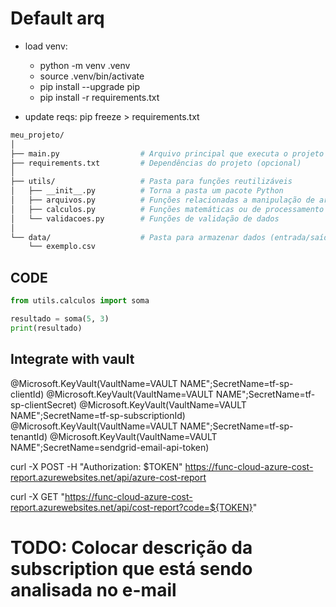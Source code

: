 # Default arq

- load venv: 
  - python -m venv .venv
  - source .venv/bin/activate
  - pip install --upgrade pip
  - pip install -r requirements.txt

- update reqs:  pip freeze > requirements.txt

```bash
meu_projeto/
│
├── main.py                  # Arquivo principal que executa o projeto
├── requirements.txt         # Dependências do projeto (opcional)
│
├── utils/                   # Pasta para funções reutilizáveis
│   ├── __init__.py          # Torna a pasta um pacote Python
│   ├── arquivos.py          # Funções relacionadas a manipulação de arquivos
│   ├── calculos.py          # Funções matemáticas ou de processamento
│   └── validacoes.py        # Funções de validação de dados
│
└── data/                    # Pasta para armazenar dados (entrada/saída)
    └── exemplo.csv
```

## CODE

```python
from utils.calculos import soma

resultado = soma(5, 3)
print(resultado)
```


## Integrate with vault

@Microsoft.KeyVault(VaultName=VAULT NAME";SecretName=tf-sp-clientId)
@Microsoft.KeyVault(VaultName=VAULT NAME";SecretName=tf-sp-clientSecret)
@Microsoft.KeyVault(VaultName=VAULT NAME";SecretName=tf-sp-subscriptionId)
@Microsoft.KeyVault(VaultName=VAULT NAME";SecretName=tf-sp-tenantId)
@Microsoft.KeyVault(VaultName=VAULT NAME";SecretName=sendgrid-email-api-token)



curl -X POST -H "Authorization: $TOKEN" https://func-cloud-azure-cost-report.azurewebsites.net/api/azure-cost-report

curl -X GET "https://func-cloud-azure-cost-report.azurewebsites.net/api/cost-report?code=${TOKEN}"



# TODO: Colocar descrição da subscription que está sendo analisada no e-mail
